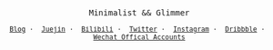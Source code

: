 
<p align="center">
  <samp>
    Minimalist && Glimmer
  </samp>
</p>
<p align="center">
  <samp>
    <sub>
      <a href="https://daodaolee.cn">Blog</a>&emsp;·&emsp;
      <a href="https://juejin.cn/user/166781497122039">Juejin</a>&emsp;·&emsp;
      <a href="https://space.bilibili.com/294106298?spm_id_from=333.1007.0.0">Bilibili</a>&emsp;·&emsp;
      <a href="https://twitter.com/daodaolee_">Twitter</a>&emsp;·&emsp;
      <a href="https://www.instagram.com/daodaoleee/">Instagram</a>&emsp;·&emsp;
      <a href="https://dribbble.com/daodaolee">Dribbble</a>&emsp;·&emsp;
      <a href="https://p3-juejin.byteimg.com/tos-cn-i-k3u1fbpfcp/1dcf733091574de1b3aa3b6e854ececb~tplv-k3u1fbpfcp-watermark.image">Wechat Offical Accounts</a>
    </sub>
  </samp>
</p>
